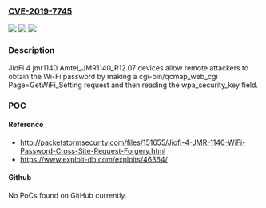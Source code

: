 ### [CVE-2019-7745](https://cve.mitre.org/cgi-bin/cvename.cgi?name=CVE-2019-7745)
![](https://img.shields.io/static/v1?label=Product&message=n%2Fa&color=blue)
![](https://img.shields.io/static/v1?label=Version&message=n%2Fa&color=blue)
![](https://img.shields.io/static/v1?label=Vulnerability&message=n%2Fa&color=brighgreen)

### Description

JioFi 4 jmr1140 Amtel_JMR1140_R12.07 devices allow remote attackers to obtain the Wi-Fi password by making a cgi-bin/qcmap_web_cgi Page=GetWiFi_Setting request and then reading the wpa_security_key field.

### POC

#### Reference
- http://packetstormsecurity.com/files/151655/Jiofi-4-JMR-1140-WiFi-Password-Cross-Site-Request-Forgery.html
- https://www.exploit-db.com/exploits/46364/

#### Github
No PoCs found on GitHub currently.

